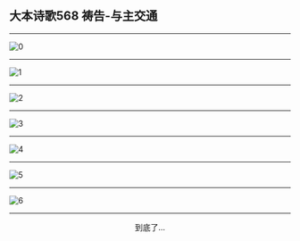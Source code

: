 
## 大本诗歌568 祷告-与主交通
        
<div id="aplayer0"></div>

---

<img alt="0" data-original="/data/d0568/0.png">

---

<img alt="1" data-original="/data/d0568/1.png">

---

<img alt="2" data-original="/data/d0568/2.png">

---

<img alt="3" data-original="/data/d0568/3.png">

---

<img alt="4" data-original="/data/d0568/4.png">

---

<img alt="5" data-original="/data/d0568/5.png">

---

<img alt="6" data-original="/data/d0568/6.png">

---

<p style="text-align: center">到底了...</p>

<script src="/js/dist-view.js"></script>

<script>
MAIN.id = 'd0568';
        
const ap0 = new APlayer({
    container: document.getElementById('aplayer0'),
    volume: 1,
    loop: 'none',
    preload: 'none',
    audio: [{
        name: '大本诗歌568.mp3',
        artist: '大本诗歌',
        url: 'https://res.wx.qq.com/voice/getvoice?mediaid=MzI0NTk3MDM5M18yMjQ3NDk0NjY3',
        cover: '/favicon'
    }]
});
</script>
